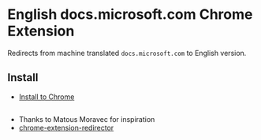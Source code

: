 # English docs.microsoft.com Chrome Extension

Redirects from machine translated `docs.microsoft.com` to English version.

## Install

* [Install to Chrome](TBD)

## 

* Thanks to Matous Moravec for inspiration
* [chrome-extension-redirector](https://github.com/bendavis78/chrome-extension-redirector/tree/master/redirector)